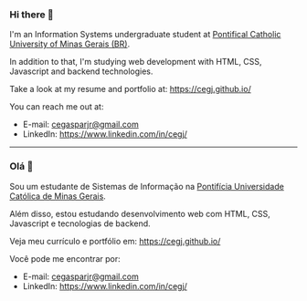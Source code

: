### Hi there 👋

I'm an Information Systems undergraduate student at [Pontifical Catholic University of Minas Gerais (BR)](http://portal.pucminas.br/ari/index_padrao.php?pagina=1908).

In addition to that, I'm studying web development with HTML, CSS, Javascript and backend technologies.

Take a look at my resume and portfolio at: https://cegj.github.io/

You can reach me out at:

- E-mail: cegasparjr@gmail.com
- LinkedIn: https://www.linkedin.com/in/cegj/


__________________

### Olá 👋

Sou um estudante de Sistemas de Informação na [Pontifícia Universidade Católica de Minas Gerais](https://www.pucminas.br/PucVirtual/Graduacao/Paginas/Sistemas-de-Informacao-Bacharelado.aspx).

Além disso, estou estudando desenvolvimento web com HTML, CSS, Javascript e tecnologias de backend.

Veja meu currículo e portfólio em: https://cegj.github.io/

Você pode me encontrar por: 

- E-mail: cegasparjr@gmail.com
- LinkedIn: https://www.linkedin.com/in/cegj/


<!--
**cegj/cegj** is a ✨ _special_ ✨ repository because its `README.md` (this file) appears on your GitHub profile.

Here are some ideas to get you started:

- 🔭 I’m currently working on ...
- 🌱 I’m currently learning ...
- 👯 I’m looking to collaborate on ...
- 🤔 I’m looking for help with ...
- 💬 Ask me about ...
- 📫 How to reach me: ...
- 😄 Pronouns: ...
- ⚡ Fun fact: ...
-->
